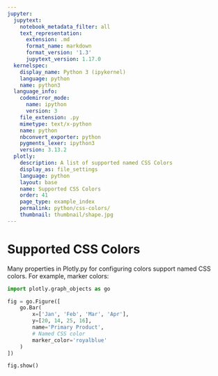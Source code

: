```yaml
---
jupyter:
  jupytext:
    notebook_metadata_filter: all
    text_representation:
      extension: .md
      format_name: markdown
      format_version: '1.3'
      jupytext_version: 1.17.0
  kernelspec:
    display_name: Python 3 (ipykernel)
    language: python
    name: python3
  language_info:
    codemirror_mode:
      name: ipython
      version: 3
    file_extension: .py
    mimetype: text/x-python
    name: python
    nbconvert_exporter: python
    pygments_lexer: ipython3
    version: 3.13.2
  plotly:
    description: A list of supported named CSS Colors
    display_as: file_settings
    language: python
    layout: base
    name: Supported CSS Colors
    order: 41
    page_type: example_index
    permalink: python/css-colors/
    thumbnail: thumbnail/shape.jpg
---
```


# Supported CSS Colors

Many properties in Plotly.py for configuring colors support named CSS colors. For example, marker colors:

```python
import plotly.graph_objects as go

fig = go.Figure([
    go.Bar(
        x=['Jan', 'Feb', 'Mar', 'Apr'],
        y=[20, 14, 25, 16],
        name='Primary Product',
        # Named CSS color
        marker_color='royalblue'
    )
])

fig.show()
```
<div>                        <script type="text/javascript">window.PlotlyConfig = {MathJaxConfig: 'local'};</script>
        <script charset="utf-8" src="https://cdn.plot.ly/plotly-3.1.0.min.js" integrity="sha256-Ei4740bWZhaUTQuD6q9yQlgVCMPBz6CZWhevDYPv93A=" crossorigin="anonymous"></script>                <div id="plotly-div-1" class="plotly-graph-div" style="height:100%; width:100%;"></div>            <script type="text/javascript">                window.PLOTLYENV=window.PLOTLYENV || {};                                if (document.getElementById("plotly-div-1")) {                    Plotly.newPlot(                        "plotly-div-1",                        [{"marker":{"color":"royalblue"},"name":"Primary Product","x":["Jan","Feb","Mar","Apr"],"y":[20,14,25,16],"type":"bar"}],                        {"template":{"data":{"histogram2dcontour":[{"type":"histogram2dcontour","colorbar":{"outlinewidth":0,"ticks":""},"colorscale":[[0.0,"#0d0887"],[0.1111111111111111,"#46039f"],[0.2222222222222222,"#7201a8"],[0.3333333333333333,"#9c179e"],[0.4444444444444444,"#bd3786"],[0.5555555555555556,"#d8576b"],[0.6666666666666666,"#ed7953"],[0.7777777777777778,"#fb9f3a"],[0.8888888888888888,"#fdca26"],[1.0,"#f0f921"]]}],"choropleth":[{"type":"choropleth","colorbar":{"outlinewidth":0,"ticks":""}}],"histogram2d":[{"type":"histogram2d","colorbar":{"outlinewidth":0,"ticks":""},"colorscale":[[0.0,"#0d0887"],[0.1111111111111111,"#46039f"],[0.2222222222222222,"#7201a8"],[0.3333333333333333,"#9c179e"],[0.4444444444444444,"#bd3786"],[0.5555555555555556,"#d8576b"],[0.6666666666666666,"#ed7953"],[0.7777777777777778,"#fb9f3a"],[0.8888888888888888,"#fdca26"],[1.0,"#f0f921"]]}],"heatmap":[{"type":"heatmap","colorbar":{"outlinewidth":0,"ticks":""},"colorscale":[[0.0,"#0d0887"],[0.1111111111111111,"#46039f"],[0.2222222222222222,"#7201a8"],[0.3333333333333333,"#9c179e"],[0.4444444444444444,"#bd3786"],[0.5555555555555556,"#d8576b"],[0.6666666666666666,"#ed7953"],[0.7777777777777778,"#fb9f3a"],[0.8888888888888888,"#fdca26"],[1.0,"#f0f921"]]}],"contourcarpet":[{"type":"contourcarpet","colorbar":{"outlinewidth":0,"ticks":""}}],"contour":[{"type":"contour","colorbar":{"outlinewidth":0,"ticks":""},"colorscale":[[0.0,"#0d0887"],[0.1111111111111111,"#46039f"],[0.2222222222222222,"#7201a8"],[0.3333333333333333,"#9c179e"],[0.4444444444444444,"#bd3786"],[0.5555555555555556,"#d8576b"],[0.6666666666666666,"#ed7953"],[0.7777777777777778,"#fb9f3a"],[0.8888888888888888,"#fdca26"],[1.0,"#f0f921"]]}],"surface":[{"type":"surface","colorbar":{"outlinewidth":0,"ticks":""},"colorscale":[[0.0,"#0d0887"],[0.1111111111111111,"#46039f"],[0.2222222222222222,"#7201a8"],[0.3333333333333333,"#9c179e"],[0.4444444444444444,"#bd3786"],[0.5555555555555556,"#d8576b"],[0.6666666666666666,"#ed7953"],[0.7777777777777778,"#fb9f3a"],[0.8888888888888888,"#fdca26"],[1.0,"#f0f921"]]}],"mesh3d":[{"type":"mesh3d","colorbar":{"outlinewidth":0,"ticks":""}}],"scatter":[{"fillpattern":{"fillmode":"overlay","size":10,"solidity":0.2},"type":"scatter"}],"parcoords":[{"type":"parcoords","line":{"colorbar":{"outlinewidth":0,"ticks":""}}}],"scatterpolargl":[{"type":"scatterpolargl","marker":{"colorbar":{"outlinewidth":0,"ticks":""}}}],"bar":[{"error_x":{"color":"#2a3f5f"},"error_y":{"color":"#2a3f5f"},"marker":{"line":{"color":"#E5ECF6","width":0.5},"pattern":{"fillmode":"overlay","size":10,"solidity":0.2}},"type":"bar"}],"scattergeo":[{"type":"scattergeo","marker":{"colorbar":{"outlinewidth":0,"ticks":""}}}],"scatterpolar":[{"type":"scatterpolar","marker":{"colorbar":{"outlinewidth":0,"ticks":""}}}],"histogram":[{"marker":{"pattern":{"fillmode":"overlay","size":10,"solidity":0.2}},"type":"histogram"}],"scattergl":[{"type":"scattergl","marker":{"colorbar":{"outlinewidth":0,"ticks":""}}}],"scatter3d":[{"type":"scatter3d","line":{"colorbar":{"outlinewidth":0,"ticks":""}},"marker":{"colorbar":{"outlinewidth":0,"ticks":""}}}],"scattermap":[{"type":"scattermap","marker":{"colorbar":{"outlinewidth":0,"ticks":""}}}],"scattermapbox":[{"type":"scattermapbox","marker":{"colorbar":{"outlinewidth":0,"ticks":""}}}],"scatterternary":[{"type":"scatterternary","marker":{"colorbar":{"outlinewidth":0,"ticks":""}}}],"scattercarpet":[{"type":"scattercarpet","marker":{"colorbar":{"outlinewidth":0,"ticks":""}}}],"carpet":[{"aaxis":{"endlinecolor":"#2a3f5f","gridcolor":"white","linecolor":"white","minorgridcolor":"white","startlinecolor":"#2a3f5f"},"baxis":{"endlinecolor":"#2a3f5f","gridcolor":"white","linecolor":"white","minorgridcolor":"white","startlinecolor":"#2a3f5f"},"type":"carpet"}],"table":[{"cells":{"fill":{"color":"#EBF0F8"},"line":{"color":"white"}},"header":{"fill":{"color":"#C8D4E3"},"line":{"color":"white"}},"type":"table"}],"barpolar":[{"marker":{"line":{"color":"#E5ECF6","width":0.5},"pattern":{"fillmode":"overlay","size":10,"solidity":0.2}},"type":"barpolar"}],"pie":[{"automargin":true,"type":"pie"}]},"layout":{"autotypenumbers":"strict","colorway":["#636efa","#EF553B","#00cc96","#ab63fa","#FFA15A","#19d3f3","#FF6692","#B6E880","#FF97FF","#FECB52"],"font":{"color":"#2a3f5f"},"hovermode":"closest","hoverlabel":{"align":"left"},"paper_bgcolor":"white","plot_bgcolor":"#E5ECF6","polar":{"bgcolor":"#E5ECF6","angularaxis":{"gridcolor":"white","linecolor":"white","ticks":""},"radialaxis":{"gridcolor":"white","linecolor":"white","ticks":""}},"ternary":{"bgcolor":"#E5ECF6","aaxis":{"gridcolor":"white","linecolor":"white","ticks":""},"baxis":{"gridcolor":"white","linecolor":"white","ticks":""},"caxis":{"gridcolor":"white","linecolor":"white","ticks":""}},"coloraxis":{"colorbar":{"outlinewidth":0,"ticks":""}},"colorscale":{"sequential":[[0.0,"#0d0887"],[0.1111111111111111,"#46039f"],[0.2222222222222222,"#7201a8"],[0.3333333333333333,"#9c179e"],[0.4444444444444444,"#bd3786"],[0.5555555555555556,"#d8576b"],[0.6666666666666666,"#ed7953"],[0.7777777777777778,"#fb9f3a"],[0.8888888888888888,"#fdca26"],[1.0,"#f0f921"]],"sequentialminus":[[0.0,"#0d0887"],[0.1111111111111111,"#46039f"],[0.2222222222222222,"#7201a8"],[0.3333333333333333,"#9c179e"],[0.4444444444444444,"#bd3786"],[0.5555555555555556,"#d8576b"],[0.6666666666666666,"#ed7953"],[0.7777777777777778,"#fb9f3a"],[0.8888888888888888,"#fdca26"],[1.0,"#f0f921"]],"diverging":[[0,"#8e0152"],[0.1,"#c51b7d"],[0.2,"#de77ae"],[0.3,"#f1b6da"],[0.4,"#fde0ef"],[0.5,"#f7f7f7"],[0.6,"#e6f5d0"],[0.7,"#b8e186"],[0.8,"#7fbc41"],[0.9,"#4d9221"],[1,"#276419"]]},"xaxis":{"gridcolor":"white","linecolor":"white","ticks":"","title":{"standoff":15},"zerolinecolor":"white","automargin":true,"zerolinewidth":2},"yaxis":{"gridcolor":"white","linecolor":"white","ticks":"","title":{"standoff":15},"zerolinecolor":"white","automargin":true,"zerolinewidth":2},"scene":{"xaxis":{"backgroundcolor":"#E5ECF6","gridcolor":"white","linecolor":"white","showbackground":true,"ticks":"","zerolinecolor":"white","gridwidth":2},"yaxis":{"backgroundcolor":"#E5ECF6","gridcolor":"white","linecolor":"white","showbackground":true,"ticks":"","zerolinecolor":"white","gridwidth":2},"zaxis":{"backgroundcolor":"#E5ECF6","gridcolor":"white","linecolor":"white","showbackground":true,"ticks":"","zerolinecolor":"white","gridwidth":2}},"shapedefaults":{"line":{"color":"#2a3f5f"}},"annotationdefaults":{"arrowcolor":"#2a3f5f","arrowhead":0,"arrowwidth":1},"geo":{"bgcolor":"white","landcolor":"#E5ECF6","subunitcolor":"white","showland":true,"showlakes":true,"lakecolor":"white"},"title":{"x":0.05},"mapbox":{"style":"light"}}}},                        {"responsive": true}                    )                };            </script>        </div>

These colors are supported in Plotly.py when a property accepts a [named CSS color](https://developer.mozilla.org/en-US/docs/Web/CSS/named-color).

<pre hide_code="true">
```python
import plotly.graph_objects as go
import pandas as pd

supported_colors = ["aliceblue", "antiquewhite", "aqua", "aquamarine", "azure",
            "beige", "bisque", "black", "blanchedalmond", "blue",
            "blueviolet", "brown", "burlywood", "cadetblue",
            "chartreuse", "chocolate", "coral", "cornflowerblue",
            "cornsilk", "crimson", "cyan", "darkblue", "darkcyan",
            "darkgoldenrod", "darkgray", "darkgrey", "darkgreen",
            "darkkhaki", "darkmagenta", "darkolivegreen", "darkorange",
            "darkorchid", "darkred", "darksalmon", "darkseagreen",
            "darkslateblue", "darkslategray", "darkslategrey",
            "darkturquoise", "darkviolet", "deeppink", "deepskyblue",
            "dimgray", "dimgrey", "dodgerblue", "firebrick",
            "floralwhite", "forestgreen", "fuchsia", "gainsboro",
            "ghostwhite", "gold", "goldenrod", "gray", "grey", "green",
            "greenyellow", "honeydew", "hotpink", "indianred", "indigo",
            "ivory", "khaki", "lavender", "lavenderblush", "lawngreen",
            "lemonchiffon", "lightblue", "lightcoral", "lightcyan",
            "lightgoldenrodyellow", "lightgray", "lightgrey",
            "lightgreen", "lightpink", "lightsalmon", "lightseagreen",
            "lightskyblue", "lightslategray", "lightslategrey",
            "lightsteelblue", "lightyellow", "lime", "limegreen",
            "linen", "magenta", "maroon", "mediumaquamarine",
            "mediumblue", "mediumorchid", "mediumpurple",
            "mediumseagreen", "mediumslateblue", "mediumspringgreen",
            "mediumturquoise", "mediumvioletred", "midnightblue",
            "mintcream", "mistyrose", "moccasin", "navajowhite", "navy",
            "oldlace", "olive", "olivedrab", "orange", "orangered",
            "orchid", "palegoldenrod", "palegreen", "paleturquoise",
            "palevioletred", "papayawhip", "peachpuff", "peru", "pink",
            "plum", "powderblue", "purple", "red", "rosybrown",
            "royalblue", "rebeccapurple", "saddlebrown", "salmon",
            "sandybrown", "seagreen", "seashell", "sienna", "silver",
            "skyblue", "slateblue", "slategray", "slategrey", "snow",
            "springgreen", "steelblue", "tan", "teal", "thistle", "tomato",
            "turquoise", "violet", "wheat", "white", "whitesmoke",
            "yellow", "yellowgreen"]

fig = go.Figure(layout=dict(title="Supported Named CSS Colors"))

for i, color in enumerate(supported_colors):
    row, col = i // 5, i % 5
    x0, y0 = col * 1.2, -row * 1.2

    fig.add_shape(
        type="rect",
        x0=x0, y0=y0,
        x1=x0+1, y1=y0+1,
        fillcolor=color,
        line=dict(color="black", width=0.2),
    )

    fig.add_annotation(
        x=x0+0.5, y=y0-0.1,
        text=color,
        showarrow=False,
        font=dict(size=10)
    )

fig.update_layout(
    height=((len(supported_colors) // 5) + (1 if len(supported_colors) % 5 else 0)) * 120,
    width=800,
    showlegend=False,
    plot_bgcolor='rgba(0,0,0,0)',
    margin=dict(l=50, r=50, t=50, b=50),
    xaxis=dict(
        showgrid=False,
        zeroline=False,
        showticklabels=False,
        range=[-0.5, 6]
    ),
    yaxis=dict(
        showgrid=False,
        zeroline=False,
        showticklabels=False,
        scaleanchor="x",
        scaleratio=1,
        range=[-((len(supported_colors) // 5) + 1) * 1.2, 1.5]
    )
)

fig.show()
```
</pre>
<div>                        <script type="text/javascript">window.PlotlyConfig = {MathJaxConfig: 'local'};</script>
        <script charset="utf-8" src="https://cdn.plot.ly/plotly-3.1.0.min.js" integrity="sha256-Ei4740bWZhaUTQuD6q9yQlgVCMPBz6CZWhevDYPv93A=" crossorigin="anonymous"></script>                <div id="plotly-div-2" class="plotly-graph-div" style="height:3600px; width:800px;"></div>            <script type="text/javascript">                window.PLOTLYENV=window.PLOTLYENV || {};                                if (document.getElementById("plotly-div-2")) {                    Plotly.newPlot(                        "plotly-div-2",                        [],                        {"title":{"text":"Supported Named CSS Colors"},"template":{"data":{"histogram2dcontour":[{"type":"histogram2dcontour","colorbar":{"outlinewidth":0,"ticks":""},"colorscale":[[0.0,"#0d0887"],[0.1111111111111111,"#46039f"],[0.2222222222222222,"#7201a8"],[0.3333333333333333,"#9c179e"],[0.4444444444444444,"#bd3786"],[0.5555555555555556,"#d8576b"],[0.6666666666666666,"#ed7953"],[0.7777777777777778,"#fb9f3a"],[0.8888888888888888,"#fdca26"],[1.0,"#f0f921"]]}],"choropleth":[{"type":"choropleth","colorbar":{"outlinewidth":0,"ticks":""}}],"histogram2d":[{"type":"histogram2d","colorbar":{"outlinewidth":0,"ticks":""},"colorscale":[[0.0,"#0d0887"],[0.1111111111111111,"#46039f"],[0.2222222222222222,"#7201a8"],[0.3333333333333333,"#9c179e"],[0.4444444444444444,"#bd3786"],[0.5555555555555556,"#d8576b"],[0.6666666666666666,"#ed7953"],[0.7777777777777778,"#fb9f3a"],[0.8888888888888888,"#fdca26"],[1.0,"#f0f921"]]}],"heatmap":[{"type":"heatmap","colorbar":{"outlinewidth":0,"ticks":""},"colorscale":[[0.0,"#0d0887"],[0.1111111111111111,"#46039f"],[0.2222222222222222,"#7201a8"],[0.3333333333333333,"#9c179e"],[0.4444444444444444,"#bd3786"],[0.5555555555555556,"#d8576b"],[0.6666666666666666,"#ed7953"],[0.7777777777777778,"#fb9f3a"],[0.8888888888888888,"#fdca26"],[1.0,"#f0f921"]]}],"contourcarpet":[{"type":"contourcarpet","colorbar":{"outlinewidth":0,"ticks":""}}],"contour":[{"type":"contour","colorbar":{"outlinewidth":0,"ticks":""},"colorscale":[[0.0,"#0d0887"],[0.1111111111111111,"#46039f"],[0.2222222222222222,"#7201a8"],[0.3333333333333333,"#9c179e"],[0.4444444444444444,"#bd3786"],[0.5555555555555556,"#d8576b"],[0.6666666666666666,"#ed7953"],[0.7777777777777778,"#fb9f3a"],[0.8888888888888888,"#fdca26"],[1.0,"#f0f921"]]}],"surface":[{"type":"surface","colorbar":{"outlinewidth":0,"ticks":""},"colorscale":[[0.0,"#0d0887"],[0.1111111111111111,"#46039f"],[0.2222222222222222,"#7201a8"],[0.3333333333333333,"#9c179e"],[0.4444444444444444,"#bd3786"],[0.5555555555555556,"#d8576b"],[0.6666666666666666,"#ed7953"],[0.7777777777777778,"#fb9f3a"],[0.8888888888888888,"#fdca26"],[1.0,"#f0f921"]]}],"mesh3d":[{"type":"mesh3d","colorbar":{"outlinewidth":0,"ticks":""}}],"scatter":[{"fillpattern":{"fillmode":"overlay","size":10,"solidity":0.2},"type":"scatter"}],"parcoords":[{"type":"parcoords","line":{"colorbar":{"outlinewidth":0,"ticks":""}}}],"scatterpolargl":[{"type":"scatterpolargl","marker":{"colorbar":{"outlinewidth":0,"ticks":""}}}],"bar":[{"error_x":{"color":"#2a3f5f"},"error_y":{"color":"#2a3f5f"},"marker":{"line":{"color":"#E5ECF6","width":0.5},"pattern":{"fillmode":"overlay","size":10,"solidity":0.2}},"type":"bar"}],"scattergeo":[{"type":"scattergeo","marker":{"colorbar":{"outlinewidth":0,"ticks":""}}}],"scatterpolar":[{"type":"scatterpolar","marker":{"colorbar":{"outlinewidth":0,"ticks":""}}}],"histogram":[{"marker":{"pattern":{"fillmode":"overlay","size":10,"solidity":0.2}},"type":"histogram"}],"scattergl":[{"type":"scattergl","marker":{"colorbar":{"outlinewidth":0,"ticks":""}}}],"scatter3d":[{"type":"scatter3d","line":{"colorbar":{"outlinewidth":0,"ticks":""}},"marker":{"colorbar":{"outlinewidth":0,"ticks":""}}}],"scattermap":[{"type":"scattermap","marker":{"colorbar":{"outlinewidth":0,"ticks":""}}}],"scattermapbox":[{"type":"scattermapbox","marker":{"colorbar":{"outlinewidth":0,"ticks":""}}}],"scatterternary":[{"type":"scatterternary","marker":{"colorbar":{"outlinewidth":0,"ticks":""}}}],"scattercarpet":[{"type":"scattercarpet","marker":{"colorbar":{"outlinewidth":0,"ticks":""}}}],"carpet":[{"aaxis":{"endlinecolor":"#2a3f5f","gridcolor":"white","linecolor":"white","minorgridcolor":"white","startlinecolor":"#2a3f5f"},"baxis":{"endlinecolor":"#2a3f5f","gridcolor":"white","linecolor":"white","minorgridcolor":"white","startlinecolor":"#2a3f5f"},"type":"carpet"}],"table":[{"cells":{"fill":{"color":"#EBF0F8"},"line":{"color":"white"}},"header":{"fill":{"color":"#C8D4E3"},"line":{"color":"white"}},"type":"table"}],"barpolar":[{"marker":{"line":{"color":"#E5ECF6","width":0.5},"pattern":{"fillmode":"overlay","size":10,"solidity":0.2}},"type":"barpolar"}],"pie":[{"automargin":true,"type":"pie"}]},"layout":{"autotypenumbers":"strict","colorway":["#636efa","#EF553B","#00cc96","#ab63fa","#FFA15A","#19d3f3","#FF6692","#B6E880","#FF97FF","#FECB52"],"font":{"color":"#2a3f5f"},"hovermode":"closest","hoverlabel":{"align":"left"},"paper_bgcolor":"white","plot_bgcolor":"#E5ECF6","polar":{"bgcolor":"#E5ECF6","angularaxis":{"gridcolor":"white","linecolor":"white","ticks":""},"radialaxis":{"gridcolor":"white","linecolor":"white","ticks":""}},"ternary":{"bgcolor":"#E5ECF6","aaxis":{"gridcolor":"white","linecolor":"white","ticks":""},"baxis":{"gridcolor":"white","linecolor":"white","ticks":""},"caxis":{"gridcolor":"white","linecolor":"white","ticks":""}},"coloraxis":{"colorbar":{"outlinewidth":0,"ticks":""}},"colorscale":{"sequential":[[0.0,"#0d0887"],[0.1111111111111111,"#46039f"],[0.2222222222222222,"#7201a8"],[0.3333333333333333,"#9c179e"],[0.4444444444444444,"#bd3786"],[0.5555555555555556,"#d8576b"],[0.6666666666666666,"#ed7953"],[0.7777777777777778,"#fb9f3a"],[0.8888888888888888,"#fdca26"],[1.0,"#f0f921"]],"sequentialminus":[[0.0,"#0d0887"],[0.1111111111111111,"#46039f"],[0.2222222222222222,"#7201a8"],[0.3333333333333333,"#9c179e"],[0.4444444444444444,"#bd3786"],[0.5555555555555556,"#d8576b"],[0.6666666666666666,"#ed7953"],[0.7777777777777778,"#fb9f3a"],[0.8888888888888888,"#fdca26"],[1.0,"#f0f921"]],"diverging":[[0,"#8e0152"],[0.1,"#c51b7d"],[0.2,"#de77ae"],[0.3,"#f1b6da"],[0.4,"#fde0ef"],[0.5,"#f7f7f7"],[0.6,"#e6f5d0"],[0.7,"#b8e186"],[0.8,"#7fbc41"],[0.9,"#4d9221"],[1,"#276419"]]},"xaxis":{"gridcolor":"white","linecolor":"white","ticks":"","title":{"standoff":15},"zerolinecolor":"white","automargin":true,"zerolinewidth":2},"yaxis":{"gridcolor":"white","linecolor":"white","ticks":"","title":{"standoff":15},"zerolinecolor":"white","automargin":true,"zerolinewidth":2},"scene":{"xaxis":{"backgroundcolor":"#E5ECF6","gridcolor":"white","linecolor":"white","showbackground":true,"ticks":"","zerolinecolor":"white","gridwidth":2},"yaxis":{"backgroundcolor":"#E5ECF6","gridcolor":"white","linecolor":"white","showbackground":true,"ticks":"","zerolinecolor":"white","gridwidth":2},"zaxis":{"backgroundcolor":"#E5ECF6","gridcolor":"white","linecolor":"white","showbackground":true,"ticks":"","zerolinecolor":"white","gridwidth":2}},"shapedefaults":{"line":{"color":"#2a3f5f"}},"annotationdefaults":{"arrowcolor":"#2a3f5f","arrowhead":0,"arrowwidth":1},"geo":{"bgcolor":"white","landcolor":"#E5ECF6","subunitcolor":"white","showland":true,"showlakes":true,"lakecolor":"white"},"title":{"x":0.05},"mapbox":{"style":"light"}}},"shapes":[{"fillcolor":"aliceblue","line":{"color":"black","width":0.2},"type":"rect","x0":0.0,"x1":1.0,"y0":0.0,"y1":1.0},{"fillcolor":"antiquewhite","line":{"color":"black","width":0.2},"type":"rect","x0":1.2,"x1":2.2,"y0":0.0,"y1":1.0},{"fillcolor":"aqua","line":{"color":"black","width":0.2},"type":"rect","x0":2.4,"x1":3.4,"y0":0.0,"y1":1.0},{"fillcolor":"aquamarine","line":{"color":"black","width":0.2},"type":"rect","x0":3.5999999999999996,"x1":4.6,"y0":0.0,"y1":1.0},{"fillcolor":"azure","line":{"color":"black","width":0.2},"type":"rect","x0":4.8,"x1":5.8,"y0":0.0,"y1":1.0},{"fillcolor":"beige","line":{"color":"black","width":0.2},"type":"rect","x0":0.0,"x1":1.0,"y0":-1.2,"y1":-0.19999999999999996},{"fillcolor":"bisque","line":{"color":"black","width":0.2},"type":"rect","x0":1.2,"x1":2.2,"y0":-1.2,"y1":-0.19999999999999996},{"fillcolor":"black","line":{"color":"black","width":0.2},"type":"rect","x0":2.4,"x1":3.4,"y0":-1.2,"y1":-0.19999999999999996},{"fillcolor":"blanchedalmond","line":{"color":"black","width":0.2},"type":"rect","x0":3.5999999999999996,"x1":4.6,"y0":-1.2,"y1":-0.19999999999999996},{"fillcolor":"blue","line":{"color":"black","width":0.2},"type":"rect","x0":4.8,"x1":5.8,"y0":-1.2,"y1":-0.19999999999999996},{"fillcolor":"blueviolet","line":{"color":"black","width":0.2},"type":"rect","x0":0.0,"x1":1.0,"y0":-2.4,"y1":-1.4},{"fillcolor":"brown","line":{"color":"black","width":0.2},"type":"rect","x0":1.2,"x1":2.2,"y0":-2.4,"y1":-1.4},{"fillcolor":"burlywood","line":{"color":"black","width":0.2},"type":"rect","x0":2.4,"x1":3.4,"y0":-2.4,"y1":-1.4},{"fillcolor":"cadetblue","line":{"color":"black","width":0.2},"type":"rect","x0":3.5999999999999996,"x1":4.6,"y0":-2.4,"y1":-1.4},{"fillcolor":"chartreuse","line":{"color":"black","width":0.2},"type":"rect","x0":4.8,"x1":5.8,"y0":-2.4,"y1":-1.4},{"fillcolor":"chocolate","line":{"color":"black","width":0.2},"type":"rect","x0":0.0,"x1":1.0,"y0":-3.5999999999999996,"y1":-2.5999999999999996},{"fillcolor":"coral","line":{"color":"black","width":0.2},"type":"rect","x0":1.2,"x1":2.2,"y0":-3.5999999999999996,"y1":-2.5999999999999996},{"fillcolor":"cornflowerblue","line":{"color":"black","width":0.2},"type":"rect","x0":2.4,"x1":3.4,"y0":-3.5999999999999996,"y1":-2.5999999999999996},{"fillcolor":"cornsilk","line":{"color":"black","width":0.2},"type":"rect","x0":3.5999999999999996,"x1":4.6,"y0":-3.5999999999999996,"y1":-2.5999999999999996},{"fillcolor":"crimson","line":{"color":"black","width":0.2},"type":"rect","x0":4.8,"x1":5.8,"y0":-3.5999999999999996,"y1":-2.5999999999999996},{"fillcolor":"cyan","line":{"color":"black","width":0.2},"type":"rect","x0":0.0,"x1":1.0,"y0":-4.8,"y1":-3.8},{"fillcolor":"darkblue","line":{"color":"black","width":0.2},"type":"rect","x0":1.2,"x1":2.2,"y0":-4.8,"y1":-3.8},{"fillcolor":"darkcyan","line":{"color":"black","width":0.2},"type":"rect","x0":2.4,"x1":3.4,"y0":-4.8,"y1":-3.8},{"fillcolor":"darkgoldenrod","line":{"color":"black","width":0.2},"type":"rect","x0":3.5999999999999996,"x1":4.6,"y0":-4.8,"y1":-3.8},{"fillcolor":"darkgray","line":{"color":"black","width":0.2},"type":"rect","x0":4.8,"x1":5.8,"y0":-4.8,"y1":-3.8},{"fillcolor":"darkgrey","line":{"color":"black","width":0.2},"type":"rect","x0":0.0,"x1":1.0,"y0":-6.0,"y1":-5.0},{"fillcolor":"darkgreen","line":{"color":"black","width":0.2},"type":"rect","x0":1.2,"x1":2.2,"y0":-6.0,"y1":-5.0},{"fillcolor":"darkkhaki","line":{"color":"black","width":0.2},"type":"rect","x0":2.4,"x1":3.4,"y0":-6.0,"y1":-5.0},{"fillcolor":"darkmagenta","line":{"color":"black","width":0.2},"type":"rect","x0":3.5999999999999996,"x1":4.6,"y0":-6.0,"y1":-5.0},{"fillcolor":"darkolivegreen","line":{"color":"black","width":0.2},"type":"rect","x0":4.8,"x1":5.8,"y0":-6.0,"y1":-5.0},{"fillcolor":"darkorange","line":{"color":"black","width":0.2},"type":"rect","x0":0.0,"x1":1.0,"y0":-7.199999999999999,"y1":-6.199999999999999},{"fillcolor":"darkorchid","line":{"color":"black","width":0.2},"type":"rect","x0":1.2,"x1":2.2,"y0":-7.199999999999999,"y1":-6.199999999999999},{"fillcolor":"darkred","line":{"color":"black","width":0.2},"type":"rect","x0":2.4,"x1":3.4,"y0":-7.199999999999999,"y1":-6.199999999999999},{"fillcolor":"darksalmon","line":{"color":"black","width":0.2},"type":"rect","x0":3.5999999999999996,"x1":4.6,"y0":-7.199999999999999,"y1":-6.199999999999999},{"fillcolor":"darkseagreen","line":{"color":"black","width":0.2},"type":"rect","x0":4.8,"x1":5.8,"y0":-7.199999999999999,"y1":-6.199999999999999},{"fillcolor":"darkslateblue","line":{"color":"black","width":0.2},"type":"rect","x0":0.0,"x1":1.0,"y0":-8.4,"y1":-7.4},{"fillcolor":"darkslategray","line":{"color":"black","width":0.2},"type":"rect","x0":1.2,"x1":2.2,"y0":-8.4,"y1":-7.4},{"fillcolor":"darkslategrey","line":{"color":"black","width":0.2},"type":"rect","x0":2.4,"x1":3.4,"y0":-8.4,"y1":-7.4},{"fillcolor":"darkturquoise","line":{"color":"black","width":0.2},"type":"rect","x0":3.5999999999999996,"x1":4.6,"y0":-8.4,"y1":-7.4},{"fillcolor":"darkviolet","line":{"color":"black","width":0.2},"type":"rect","x0":4.8,"x1":5.8,"y0":-8.4,"y1":-7.4},{"fillcolor":"deeppink","line":{"color":"black","width":0.2},"type":"rect","x0":0.0,"x1":1.0,"y0":-9.6,"y1":-8.6},{"fillcolor":"deepskyblue","line":{"color":"black","width":0.2},"type":"rect","x0":1.2,"x1":2.2,"y0":-9.6,"y1":-8.6},{"fillcolor":"dimgray","line":{"color":"black","width":0.2},"type":"rect","x0":2.4,"x1":3.4,"y0":-9.6,"y1":-8.6},{"fillcolor":"dimgrey","line":{"color":"black","width":0.2},"type":"rect","x0":3.5999999999999996,"x1":4.6,"y0":-9.6,"y1":-8.6},{"fillcolor":"dodgerblue","line":{"color":"black","width":0.2},"type":"rect","x0":4.8,"x1":5.8,"y0":-9.6,"y1":-8.6},{"fillcolor":"firebrick","line":{"color":"black","width":0.2},"type":"rect","x0":0.0,"x1":1.0,"y0":-10.799999999999999,"y1":-9.799999999999999},{"fillcolor":"floralwhite","line":{"color":"black","width":0.2},"type":"rect","x0":1.2,"x1":2.2,"y0":-10.799999999999999,"y1":-9.799999999999999},{"fillcolor":"forestgreen","line":{"color":"black","width":0.2},"type":"rect","x0":2.4,"x1":3.4,"y0":-10.799999999999999,"y1":-9.799999999999999},{"fillcolor":"fuchsia","line":{"color":"black","width":0.2},"type":"rect","x0":3.5999999999999996,"x1":4.6,"y0":-10.799999999999999,"y1":-9.799999999999999},{"fillcolor":"gainsboro","line":{"color":"black","width":0.2},"type":"rect","x0":4.8,"x1":5.8,"y0":-10.799999999999999,"y1":-9.799999999999999},{"fillcolor":"ghostwhite","line":{"color":"black","width":0.2},"type":"rect","x0":0.0,"x1":1.0,"y0":-12.0,"y1":-11.0},{"fillcolor":"gold","line":{"color":"black","width":0.2},"type":"rect","x0":1.2,"x1":2.2,"y0":-12.0,"y1":-11.0},{"fillcolor":"goldenrod","line":{"color":"black","width":0.2},"type":"rect","x0":2.4,"x1":3.4,"y0":-12.0,"y1":-11.0},{"fillcolor":"gray","line":{"color":"black","width":0.2},"type":"rect","x0":3.5999999999999996,"x1":4.6,"y0":-12.0,"y1":-11.0},{"fillcolor":"grey","line":{"color":"black","width":0.2},"type":"rect","x0":4.8,"x1":5.8,"y0":-12.0,"y1":-11.0},{"fillcolor":"green","line":{"color":"black","width":0.2},"type":"rect","x0":0.0,"x1":1.0,"y0":-13.2,"y1":-12.2},{"fillcolor":"greenyellow","line":{"color":"black","width":0.2},"type":"rect","x0":1.2,"x1":2.2,"y0":-13.2,"y1":-12.2},{"fillcolor":"honeydew","line":{"color":"black","width":0.2},"type":"rect","x0":2.4,"x1":3.4,"y0":-13.2,"y1":-12.2},{"fillcolor":"hotpink","line":{"color":"black","width":0.2},"type":"rect","x0":3.5999999999999996,"x1":4.6,"y0":-13.2,"y1":-12.2},{"fillcolor":"indianred","line":{"color":"black","width":0.2},"type":"rect","x0":4.8,"x1":5.8,"y0":-13.2,"y1":-12.2},{"fillcolor":"indigo","line":{"color":"black","width":0.2},"type":"rect","x0":0.0,"x1":1.0,"y0":-14.399999999999999,"y1":-13.399999999999999},{"fillcolor":"ivory","line":{"color":"black","width":0.2},"type":"rect","x0":1.2,"x1":2.2,"y0":-14.399999999999999,"y1":-13.399999999999999},{"fillcolor":"khaki","line":{"color":"black","width":0.2},"type":"rect","x0":2.4,"x1":3.4,"y0":-14.399999999999999,"y1":-13.399999999999999},{"fillcolor":"lavender","line":{"color":"black","width":0.2},"type":"rect","x0":3.5999999999999996,"x1":4.6,"y0":-14.399999999999999,"y1":-13.399999999999999},{"fillcolor":"lavenderblush","line":{"color":"black","width":0.2},"type":"rect","x0":4.8,"x1":5.8,"y0":-14.399999999999999,"y1":-13.399999999999999},{"fillcolor":"lawngreen","line":{"color":"black","width":0.2},"type":"rect","x0":0.0,"x1":1.0,"y0":-15.6,"y1":-14.6},{"fillcolor":"lemonchiffon","line":{"color":"black","width":0.2},"type":"rect","x0":1.2,"x1":2.2,"y0":-15.6,"y1":-14.6},{"fillcolor":"lightblue","line":{"color":"black","width":0.2},"type":"rect","x0":2.4,"x1":3.4,"y0":-15.6,"y1":-14.6},{"fillcolor":"lightcoral","line":{"color":"black","width":0.2},"type":"rect","x0":3.5999999999999996,"x1":4.6,"y0":-15.6,"y1":-14.6},{"fillcolor":"lightcyan","line":{"color":"black","width":0.2},"type":"rect","x0":4.8,"x1":5.8,"y0":-15.6,"y1":-14.6},{"fillcolor":"lightgoldenrodyellow","line":{"color":"black","width":0.2},"type":"rect","x0":0.0,"x1":1.0,"y0":-16.8,"y1":-15.8},{"fillcolor":"lightgray","line":{"color":"black","width":0.2},"type":"rect","x0":1.2,"x1":2.2,"y0":-16.8,"y1":-15.8},{"fillcolor":"lightgrey","line":{"color":"black","width":0.2},"type":"rect","x0":2.4,"x1":3.4,"y0":-16.8,"y1":-15.8},{"fillcolor":"lightgreen","line":{"color":"black","width":0.2},"type":"rect","x0":3.5999999999999996,"x1":4.6,"y0":-16.8,"y1":-15.8},{"fillcolor":"lightpink","line":{"color":"black","width":0.2},"type":"rect","x0":4.8,"x1":5.8,"y0":-16.8,"y1":-15.8},{"fillcolor":"lightsalmon","line":{"color":"black","width":0.2},"type":"rect","x0":0.0,"x1":1.0,"y0":-18.0,"y1":-17.0},{"fillcolor":"lightseagreen","line":{"color":"black","width":0.2},"type":"rect","x0":1.2,"x1":2.2,"y0":-18.0,"y1":-17.0},{"fillcolor":"lightskyblue","line":{"color":"black","width":0.2},"type":"rect","x0":2.4,"x1":3.4,"y0":-18.0,"y1":-17.0},{"fillcolor":"lightslategray","line":{"color":"black","width":0.2},"type":"rect","x0":3.5999999999999996,"x1":4.6,"y0":-18.0,"y1":-17.0},{"fillcolor":"lightslategrey","line":{"color":"black","width":0.2},"type":"rect","x0":4.8,"x1":5.8,"y0":-18.0,"y1":-17.0},{"fillcolor":"lightsteelblue","line":{"color":"black","width":0.2},"type":"rect","x0":0.0,"x1":1.0,"y0":-19.2,"y1":-18.2},{"fillcolor":"lightyellow","line":{"color":"black","width":0.2},"type":"rect","x0":1.2,"x1":2.2,"y0":-19.2,"y1":-18.2},{"fillcolor":"lime","line":{"color":"black","width":0.2},"type":"rect","x0":2.4,"x1":3.4,"y0":-19.2,"y1":-18.2},{"fillcolor":"limegreen","line":{"color":"black","width":0.2},"type":"rect","x0":3.5999999999999996,"x1":4.6,"y0":-19.2,"y1":-18.2},{"fillcolor":"linen","line":{"color":"black","width":0.2},"type":"rect","x0":4.8,"x1":5.8,"y0":-19.2,"y1":-18.2},{"fillcolor":"magenta","line":{"color":"black","width":0.2},"type":"rect","x0":0.0,"x1":1.0,"y0":-20.4,"y1":-19.4},{"fillcolor":"maroon","line":{"color":"black","width":0.2},"type":"rect","x0":1.2,"x1":2.2,"y0":-20.4,"y1":-19.4},{"fillcolor":"mediumaquamarine","line":{"color":"black","width":0.2},"type":"rect","x0":2.4,"x1":3.4,"y0":-20.4,"y1":-19.4},{"fillcolor":"mediumblue","line":{"color":"black","width":0.2},"type":"rect","x0":3.5999999999999996,"x1":4.6,"y0":-20.4,"y1":-19.4},{"fillcolor":"mediumorchid","line":{"color":"black","width":0.2},"type":"rect","x0":4.8,"x1":5.8,"y0":-20.4,"y1":-19.4},{"fillcolor":"mediumpurple","line":{"color":"black","width":0.2},"type":"rect","x0":0.0,"x1":1.0,"y0":-21.599999999999998,"y1":-20.599999999999998},{"fillcolor":"mediumseagreen","line":{"color":"black","width":0.2},"type":"rect","x0":1.2,"x1":2.2,"y0":-21.599999999999998,"y1":-20.599999999999998},{"fillcolor":"mediumslateblue","line":{"color":"black","width":0.2},"type":"rect","x0":2.4,"x1":3.4,"y0":-21.599999999999998,"y1":-20.599999999999998},{"fillcolor":"mediumspringgreen","line":{"color":"black","width":0.2},"type":"rect","x0":3.5999999999999996,"x1":4.6,"y0":-21.599999999999998,"y1":-20.599999999999998},{"fillcolor":"mediumturquoise","line":{"color":"black","width":0.2},"type":"rect","x0":4.8,"x1":5.8,"y0":-21.599999999999998,"y1":-20.599999999999998},{"fillcolor":"mediumvioletred","line":{"color":"black","width":0.2},"type":"rect","x0":0.0,"x1":1.0,"y0":-22.8,"y1":-21.8},{"fillcolor":"midnightblue","line":{"color":"black","width":0.2},"type":"rect","x0":1.2,"x1":2.2,"y0":-22.8,"y1":-21.8},{"fillcolor":"mintcream","line":{"color":"black","width":0.2},"type":"rect","x0":2.4,"x1":3.4,"y0":-22.8,"y1":-21.8},{"fillcolor":"mistyrose","line":{"color":"black","width":0.2},"type":"rect","x0":3.5999999999999996,"x1":4.6,"y0":-22.8,"y1":-21.8},{"fillcolor":"moccasin","line":{"color":"black","width":0.2},"type":"rect","x0":4.8,"x1":5.8,"y0":-22.8,"y1":-21.8},{"fillcolor":"navajowhite","line":{"color":"black","width":0.2},"type":"rect","x0":0.0,"x1":1.0,"y0":-24.0,"y1":-23.0},{"fillcolor":"navy","line":{"color":"black","width":0.2},"type":"rect","x0":1.2,"x1":2.2,"y0":-24.0,"y1":-23.0},{"fillcolor":"oldlace","line":{"color":"black","width":0.2},"type":"rect","x0":2.4,"x1":3.4,"y0":-24.0,"y1":-23.0},{"fillcolor":"olive","line":{"color":"black","width":0.2},"type":"rect","x0":3.5999999999999996,"x1":4.6,"y0":-24.0,"y1":-23.0},{"fillcolor":"olivedrab","line":{"color":"black","width":0.2},"type":"rect","x0":4.8,"x1":5.8,"y0":-24.0,"y1":-23.0},{"fillcolor":"orange","line":{"color":"black","width":0.2},"type":"rect","x0":0.0,"x1":1.0,"y0":-25.2,"y1":-24.2},{"fillcolor":"orangered","line":{"color":"black","width":0.2},"type":"rect","x0":1.2,"x1":2.2,"y0":-25.2,"y1":-24.2},{"fillcolor":"orchid","line":{"color":"black","width":0.2},"type":"rect","x0":2.4,"x1":3.4,"y0":-25.2,"y1":-24.2},{"fillcolor":"palegoldenrod","line":{"color":"black","width":0.2},"type":"rect","x0":3.5999999999999996,"x1":4.6,"y0":-25.2,"y1":-24.2},{"fillcolor":"palegreen","line":{"color":"black","width":0.2},"type":"rect","x0":4.8,"x1":5.8,"y0":-25.2,"y1":-24.2},{"fillcolor":"paleturquoise","line":{"color":"black","width":0.2},"type":"rect","x0":0.0,"x1":1.0,"y0":-26.4,"y1":-25.4},{"fillcolor":"palevioletred","line":{"color":"black","width":0.2},"type":"rect","x0":1.2,"x1":2.2,"y0":-26.4,"y1":-25.4},{"fillcolor":"papayawhip","line":{"color":"black","width":0.2},"type":"rect","x0":2.4,"x1":3.4,"y0":-26.4,"y1":-25.4},{"fillcolor":"peachpuff","line":{"color":"black","width":0.2},"type":"rect","x0":3.5999999999999996,"x1":4.6,"y0":-26.4,"y1":-25.4},{"fillcolor":"peru","line":{"color":"black","width":0.2},"type":"rect","x0":4.8,"x1":5.8,"y0":-26.4,"y1":-25.4},{"fillcolor":"pink","line":{"color":"black","width":0.2},"type":"rect","x0":0.0,"x1":1.0,"y0":-27.599999999999998,"y1":-26.599999999999998},{"fillcolor":"plum","line":{"color":"black","width":0.2},"type":"rect","x0":1.2,"x1":2.2,"y0":-27.599999999999998,"y1":-26.599999999999998},{"fillcolor":"powderblue","line":{"color":"black","width":0.2},"type":"rect","x0":2.4,"x1":3.4,"y0":-27.599999999999998,"y1":-26.599999999999998},{"fillcolor":"purple","line":{"color":"black","width":0.2},"type":"rect","x0":3.5999999999999996,"x1":4.6,"y0":-27.599999999999998,"y1":-26.599999999999998},{"fillcolor":"red","line":{"color":"black","width":0.2},"type":"rect","x0":4.8,"x1":5.8,"y0":-27.599999999999998,"y1":-26.599999999999998},{"fillcolor":"rosybrown","line":{"color":"black","width":0.2},"type":"rect","x0":0.0,"x1":1.0,"y0":-28.799999999999997,"y1":-27.799999999999997},{"fillcolor":"royalblue","line":{"color":"black","width":0.2},"type":"rect","x0":1.2,"x1":2.2,"y0":-28.799999999999997,"y1":-27.799999999999997},{"fillcolor":"rebeccapurple","line":{"color":"black","width":0.2},"type":"rect","x0":2.4,"x1":3.4,"y0":-28.799999999999997,"y1":-27.799999999999997},{"fillcolor":"saddlebrown","line":{"color":"black","width":0.2},"type":"rect","x0":3.5999999999999996,"x1":4.6,"y0":-28.799999999999997,"y1":-27.799999999999997},{"fillcolor":"salmon","line":{"color":"black","width":0.2},"type":"rect","x0":4.8,"x1":5.8,"y0":-28.799999999999997,"y1":-27.799999999999997},{"fillcolor":"sandybrown","line":{"color":"black","width":0.2},"type":"rect","x0":0.0,"x1":1.0,"y0":-30.0,"y1":-29.0},{"fillcolor":"seagreen","line":{"color":"black","width":0.2},"type":"rect","x0":1.2,"x1":2.2,"y0":-30.0,"y1":-29.0},{"fillcolor":"seashell","line":{"color":"black","width":0.2},"type":"rect","x0":2.4,"x1":3.4,"y0":-30.0,"y1":-29.0},{"fillcolor":"sienna","line":{"color":"black","width":0.2},"type":"rect","x0":3.5999999999999996,"x1":4.6,"y0":-30.0,"y1":-29.0},{"fillcolor":"silver","line":{"color":"black","width":0.2},"type":"rect","x0":4.8,"x1":5.8,"y0":-30.0,"y1":-29.0},{"fillcolor":"skyblue","line":{"color":"black","width":0.2},"type":"rect","x0":0.0,"x1":1.0,"y0":-31.2,"y1":-30.2},{"fillcolor":"slateblue","line":{"color":"black","width":0.2},"type":"rect","x0":1.2,"x1":2.2,"y0":-31.2,"y1":-30.2},{"fillcolor":"slategray","line":{"color":"black","width":0.2},"type":"rect","x0":2.4,"x1":3.4,"y0":-31.2,"y1":-30.2},{"fillcolor":"slategrey","line":{"color":"black","width":0.2},"type":"rect","x0":3.5999999999999996,"x1":4.6,"y0":-31.2,"y1":-30.2},{"fillcolor":"snow","line":{"color":"black","width":0.2},"type":"rect","x0":4.8,"x1":5.8,"y0":-31.2,"y1":-30.2},{"fillcolor":"springgreen","line":{"color":"black","width":0.2},"type":"rect","x0":0.0,"x1":1.0,"y0":-32.4,"y1":-31.4},{"fillcolor":"steelblue","line":{"color":"black","width":0.2},"type":"rect","x0":1.2,"x1":2.2,"y0":-32.4,"y1":-31.4},{"fillcolor":"tan","line":{"color":"black","width":0.2},"type":"rect","x0":2.4,"x1":3.4,"y0":-32.4,"y1":-31.4},{"fillcolor":"teal","line":{"color":"black","width":0.2},"type":"rect","x0":3.5999999999999996,"x1":4.6,"y0":-32.4,"y1":-31.4},{"fillcolor":"thistle","line":{"color":"black","width":0.2},"type":"rect","x0":4.8,"x1":5.8,"y0":-32.4,"y1":-31.4},{"fillcolor":"tomato","line":{"color":"black","width":0.2},"type":"rect","x0":0.0,"x1":1.0,"y0":-33.6,"y1":-32.6},{"fillcolor":"turquoise","line":{"color":"black","width":0.2},"type":"rect","x0":1.2,"x1":2.2,"y0":-33.6,"y1":-32.6},{"fillcolor":"violet","line":{"color":"black","width":0.2},"type":"rect","x0":2.4,"x1":3.4,"y0":-33.6,"y1":-32.6},{"fillcolor":"wheat","line":{"color":"black","width":0.2},"type":"rect","x0":3.5999999999999996,"x1":4.6,"y0":-33.6,"y1":-32.6},{"fillcolor":"white","line":{"color":"black","width":0.2},"type":"rect","x0":4.8,"x1":5.8,"y0":-33.6,"y1":-32.6},{"fillcolor":"whitesmoke","line":{"color":"black","width":0.2},"type":"rect","x0":0.0,"x1":1.0,"y0":-34.8,"y1":-33.8},{"fillcolor":"yellow","line":{"color":"black","width":0.2},"type":"rect","x0":1.2,"x1":2.2,"y0":-34.8,"y1":-33.8},{"fillcolor":"yellowgreen","line":{"color":"black","width":0.2},"type":"rect","x0":2.4,"x1":3.4,"y0":-34.8,"y1":-33.8}],"annotations":[{"font":{"size":10},"showarrow":false,"text":"aliceblue","x":0.5,"y":-0.1},{"font":{"size":10},"showarrow":false,"text":"antiquewhite","x":1.7,"y":-0.1},{"font":{"size":10},"showarrow":false,"text":"aqua","x":2.9,"y":-0.1},{"font":{"size":10},"showarrow":false,"text":"aquamarine","x":4.1,"y":-0.1},{"font":{"size":10},"showarrow":false,"text":"azure","x":5.3,"y":-0.1},{"font":{"size":10},"showarrow":false,"text":"beige","x":0.5,"y":-1.3},{"font":{"size":10},"showarrow":false,"text":"bisque","x":1.7,"y":-1.3},{"font":{"size":10},"showarrow":false,"text":"black","x":2.9,"y":-1.3},{"font":{"size":10},"showarrow":false,"text":"blanchedalmond","x":4.1,"y":-1.3},{"font":{"size":10},"showarrow":false,"text":"blue","x":5.3,"y":-1.3},{"font":{"size":10},"showarrow":false,"text":"blueviolet","x":0.5,"y":-2.5},{"font":{"size":10},"showarrow":false,"text":"brown","x":1.7,"y":-2.5},{"font":{"size":10},"showarrow":false,"text":"burlywood","x":2.9,"y":-2.5},{"font":{"size":10},"showarrow":false,"text":"cadetblue","x":4.1,"y":-2.5},{"font":{"size":10},"showarrow":false,"text":"chartreuse","x":5.3,"y":-2.5},{"font":{"size":10},"showarrow":false,"text":"chocolate","x":0.5,"y":-3.6999999999999997},{"font":{"size":10},"showarrow":false,"text":"coral","x":1.7,"y":-3.6999999999999997},{"font":{"size":10},"showarrow":false,"text":"cornflowerblue","x":2.9,"y":-3.6999999999999997},{"font":{"size":10},"showarrow":false,"text":"cornsilk","x":4.1,"y":-3.6999999999999997},{"font":{"size":10},"showarrow":false,"text":"crimson","x":5.3,"y":-3.6999999999999997},{"font":{"size":10},"showarrow":false,"text":"cyan","x":0.5,"y":-4.8999999999999995},{"font":{"size":10},"showarrow":false,"text":"darkblue","x":1.7,"y":-4.8999999999999995},{"font":{"size":10},"showarrow":false,"text":"darkcyan","x":2.9,"y":-4.8999999999999995},{"font":{"size":10},"showarrow":false,"text":"darkgoldenrod","x":4.1,"y":-4.8999999999999995},{"font":{"size":10},"showarrow":false,"text":"darkgray","x":5.3,"y":-4.8999999999999995},{"font":{"size":10},"showarrow":false,"text":"darkgrey","x":0.5,"y":-6.1},{"font":{"size":10},"showarrow":false,"text":"darkgreen","x":1.7,"y":-6.1},{"font":{"size":10},"showarrow":false,"text":"darkkhaki","x":2.9,"y":-6.1},{"font":{"size":10},"showarrow":false,"text":"darkmagenta","x":4.1,"y":-6.1},{"font":{"size":10},"showarrow":false,"text":"darkolivegreen","x":5.3,"y":-6.1},{"font":{"size":10},"showarrow":false,"text":"darkorange","x":0.5,"y":-7.299999999999999},{"font":{"size":10},"showarrow":false,"text":"darkorchid","x":1.7,"y":-7.299999999999999},{"font":{"size":10},"showarrow":false,"text":"darkred","x":2.9,"y":-7.299999999999999},{"font":{"size":10},"showarrow":false,"text":"darksalmon","x":4.1,"y":-7.299999999999999},{"font":{"size":10},"showarrow":false,"text":"darkseagreen","x":5.3,"y":-7.299999999999999},{"font":{"size":10},"showarrow":false,"text":"darkslateblue","x":0.5,"y":-8.5},{"font":{"size":10},"showarrow":false,"text":"darkslategray","x":1.7,"y":-8.5},{"font":{"size":10},"showarrow":false,"text":"darkslategrey","x":2.9,"y":-8.5},{"font":{"size":10},"showarrow":false,"text":"darkturquoise","x":4.1,"y":-8.5},{"font":{"size":10},"showarrow":false,"text":"darkviolet","x":5.3,"y":-8.5},{"font":{"size":10},"showarrow":false,"text":"deeppink","x":0.5,"y":-9.7},{"font":{"size":10},"showarrow":false,"text":"deepskyblue","x":1.7,"y":-9.7},{"font":{"size":10},"showarrow":false,"text":"dimgray","x":2.9,"y":-9.7},{"font":{"size":10},"showarrow":false,"text":"dimgrey","x":4.1,"y":-9.7},{"font":{"size":10},"showarrow":false,"text":"dodgerblue","x":5.3,"y":-9.7},{"font":{"size":10},"showarrow":false,"text":"firebrick","x":0.5,"y":-10.899999999999999},{"font":{"size":10},"showarrow":false,"text":"floralwhite","x":1.7,"y":-10.899999999999999},{"font":{"size":10},"showarrow":false,"text":"forestgreen","x":2.9,"y":-10.899999999999999},{"font":{"size":10},"showarrow":false,"text":"fuchsia","x":4.1,"y":-10.899999999999999},{"font":{"size":10},"showarrow":false,"text":"gainsboro","x":5.3,"y":-10.899999999999999},{"font":{"size":10},"showarrow":false,"text":"ghostwhite","x":0.5,"y":-12.1},{"font":{"size":10},"showarrow":false,"text":"gold","x":1.7,"y":-12.1},{"font":{"size":10},"showarrow":false,"text":"goldenrod","x":2.9,"y":-12.1},{"font":{"size":10},"showarrow":false,"text":"gray","x":4.1,"y":-12.1},{"font":{"size":10},"showarrow":false,"text":"grey","x":5.3,"y":-12.1},{"font":{"size":10},"showarrow":false,"text":"green","x":0.5,"y":-13.299999999999999},{"font":{"size":10},"showarrow":false,"text":"greenyellow","x":1.7,"y":-13.299999999999999},{"font":{"size":10},"showarrow":false,"text":"honeydew","x":2.9,"y":-13.299999999999999},{"font":{"size":10},"showarrow":false,"text":"hotpink","x":4.1,"y":-13.299999999999999},{"font":{"size":10},"showarrow":false,"text":"indianred","x":5.3,"y":-13.299999999999999},{"font":{"size":10},"showarrow":false,"text":"indigo","x":0.5,"y":-14.499999999999998},{"font":{"size":10},"showarrow":false,"text":"ivory","x":1.7,"y":-14.499999999999998},{"font":{"size":10},"showarrow":false,"text":"khaki","x":2.9,"y":-14.499999999999998},{"font":{"size":10},"showarrow":false,"text":"lavender","x":4.1,"y":-14.499999999999998},{"font":{"size":10},"showarrow":false,"text":"lavenderblush","x":5.3,"y":-14.499999999999998},{"font":{"size":10},"showarrow":false,"text":"lawngreen","x":0.5,"y":-15.7},{"font":{"size":10},"showarrow":false,"text":"lemonchiffon","x":1.7,"y":-15.7},{"font":{"size":10},"showarrow":false,"text":"lightblue","x":2.9,"y":-15.7},{"font":{"size":10},"showarrow":false,"text":"lightcoral","x":4.1,"y":-15.7},{"font":{"size":10},"showarrow":false,"text":"lightcyan","x":5.3,"y":-15.7},{"font":{"size":10},"showarrow":false,"text":"lightgoldenrodyellow","x":0.5,"y":-16.900000000000002},{"font":{"size":10},"showarrow":false,"text":"lightgray","x":1.7,"y":-16.900000000000002},{"font":{"size":10},"showarrow":false,"text":"lightgrey","x":2.9,"y":-16.900000000000002},{"font":{"size":10},"showarrow":false,"text":"lightgreen","x":4.1,"y":-16.900000000000002},{"font":{"size":10},"showarrow":false,"text":"lightpink","x":5.3,"y":-16.900000000000002},{"font":{"size":10},"showarrow":false,"text":"lightsalmon","x":0.5,"y":-18.1},{"font":{"size":10},"showarrow":false,"text":"lightseagreen","x":1.7,"y":-18.1},{"font":{"size":10},"showarrow":false,"text":"lightskyblue","x":2.9,"y":-18.1},{"font":{"size":10},"showarrow":false,"text":"lightslategray","x":4.1,"y":-18.1},{"font":{"size":10},"showarrow":false,"text":"lightslategrey","x":5.3,"y":-18.1},{"font":{"size":10},"showarrow":false,"text":"lightsteelblue","x":0.5,"y":-19.3},{"font":{"size":10},"showarrow":false,"text":"lightyellow","x":1.7,"y":-19.3},{"font":{"size":10},"showarrow":false,"text":"lime","x":2.9,"y":-19.3},{"font":{"size":10},"showarrow":false,"text":"limegreen","x":4.1,"y":-19.3},{"font":{"size":10},"showarrow":false,"text":"linen","x":5.3,"y":-19.3},{"font":{"size":10},"showarrow":false,"text":"magenta","x":0.5,"y":-20.5},{"font":{"size":10},"showarrow":false,"text":"maroon","x":1.7,"y":-20.5},{"font":{"size":10},"showarrow":false,"text":"mediumaquamarine","x":2.9,"y":-20.5},{"font":{"size":10},"showarrow":false,"text":"mediumblue","x":4.1,"y":-20.5},{"font":{"size":10},"showarrow":false,"text":"mediumorchid","x":5.3,"y":-20.5},{"font":{"size":10},"showarrow":false,"text":"mediumpurple","x":0.5,"y":-21.7},{"font":{"size":10},"showarrow":false,"text":"mediumseagreen","x":1.7,"y":-21.7},{"font":{"size":10},"showarrow":false,"text":"mediumslateblue","x":2.9,"y":-21.7},{"font":{"size":10},"showarrow":false,"text":"mediumspringgreen","x":4.1,"y":-21.7},{"font":{"size":10},"showarrow":false,"text":"mediumturquoise","x":5.3,"y":-21.7},{"font":{"size":10},"showarrow":false,"text":"mediumvioletred","x":0.5,"y":-22.900000000000002},{"font":{"size":10},"showarrow":false,"text":"midnightblue","x":1.7,"y":-22.900000000000002},{"font":{"size":10},"showarrow":false,"text":"mintcream","x":2.9,"y":-22.900000000000002},{"font":{"size":10},"showarrow":false,"text":"mistyrose","x":4.1,"y":-22.900000000000002},{"font":{"size":10},"showarrow":false,"text":"moccasin","x":5.3,"y":-22.900000000000002},{"font":{"size":10},"showarrow":false,"text":"navajowhite","x":0.5,"y":-24.1},{"font":{"size":10},"showarrow":false,"text":"navy","x":1.7,"y":-24.1},{"font":{"size":10},"showarrow":false,"text":"oldlace","x":2.9,"y":-24.1},{"font":{"size":10},"showarrow":false,"text":"olive","x":4.1,"y":-24.1},{"font":{"size":10},"showarrow":false,"text":"olivedrab","x":5.3,"y":-24.1},{"font":{"size":10},"showarrow":false,"text":"orange","x":0.5,"y":-25.3},{"font":{"size":10},"showarrow":false,"text":"orangered","x":1.7,"y":-25.3},{"font":{"size":10},"showarrow":false,"text":"orchid","x":2.9,"y":-25.3},{"font":{"size":10},"showarrow":false,"text":"palegoldenrod","x":4.1,"y":-25.3},{"font":{"size":10},"showarrow":false,"text":"palegreen","x":5.3,"y":-25.3},{"font":{"size":10},"showarrow":false,"text":"paleturquoise","x":0.5,"y":-26.5},{"font":{"size":10},"showarrow":false,"text":"palevioletred","x":1.7,"y":-26.5},{"font":{"size":10},"showarrow":false,"text":"papayawhip","x":2.9,"y":-26.5},{"font":{"size":10},"showarrow":false,"text":"peachpuff","x":4.1,"y":-26.5},{"font":{"size":10},"showarrow":false,"text":"peru","x":5.3,"y":-26.5},{"font":{"size":10},"showarrow":false,"text":"pink","x":0.5,"y":-27.7},{"font":{"size":10},"showarrow":false,"text":"plum","x":1.7,"y":-27.7},{"font":{"size":10},"showarrow":false,"text":"powderblue","x":2.9,"y":-27.7},{"font":{"size":10},"showarrow":false,"text":"purple","x":4.1,"y":-27.7},{"font":{"size":10},"showarrow":false,"text":"red","x":5.3,"y":-27.7},{"font":{"size":10},"showarrow":false,"text":"rosybrown","x":0.5,"y":-28.9},{"font":{"size":10},"showarrow":false,"text":"royalblue","x":1.7,"y":-28.9},{"font":{"size":10},"showarrow":false,"text":"rebeccapurple","x":2.9,"y":-28.9},{"font":{"size":10},"showarrow":false,"text":"saddlebrown","x":4.1,"y":-28.9},{"font":{"size":10},"showarrow":false,"text":"salmon","x":5.3,"y":-28.9},{"font":{"size":10},"showarrow":false,"text":"sandybrown","x":0.5,"y":-30.1},{"font":{"size":10},"showarrow":false,"text":"seagreen","x":1.7,"y":-30.1},{"font":{"size":10},"showarrow":false,"text":"seashell","x":2.9,"y":-30.1},{"font":{"size":10},"showarrow":false,"text":"sienna","x":4.1,"y":-30.1},{"font":{"size":10},"showarrow":false,"text":"silver","x":5.3,"y":-30.1},{"font":{"size":10},"showarrow":false,"text":"skyblue","x":0.5,"y":-31.3},{"font":{"size":10},"showarrow":false,"text":"slateblue","x":1.7,"y":-31.3},{"font":{"size":10},"showarrow":false,"text":"slategray","x":2.9,"y":-31.3},{"font":{"size":10},"showarrow":false,"text":"slategrey","x":4.1,"y":-31.3},{"font":{"size":10},"showarrow":false,"text":"snow","x":5.3,"y":-31.3},{"font":{"size":10},"showarrow":false,"text":"springgreen","x":0.5,"y":-32.5},{"font":{"size":10},"showarrow":false,"text":"steelblue","x":1.7,"y":-32.5},{"font":{"size":10},"showarrow":false,"text":"tan","x":2.9,"y":-32.5},{"font":{"size":10},"showarrow":false,"text":"teal","x":4.1,"y":-32.5},{"font":{"size":10},"showarrow":false,"text":"thistle","x":5.3,"y":-32.5},{"font":{"size":10},"showarrow":false,"text":"tomato","x":0.5,"y":-33.7},{"font":{"size":10},"showarrow":false,"text":"turquoise","x":1.7,"y":-33.7},{"font":{"size":10},"showarrow":false,"text":"violet","x":2.9,"y":-33.7},{"font":{"size":10},"showarrow":false,"text":"wheat","x":4.1,"y":-33.7},{"font":{"size":10},"showarrow":false,"text":"white","x":5.3,"y":-33.7},{"font":{"size":10},"showarrow":false,"text":"whitesmoke","x":0.5,"y":-34.9},{"font":{"size":10},"showarrow":false,"text":"yellow","x":1.7,"y":-34.9},{"font":{"size":10},"showarrow":false,"text":"yellowgreen","x":2.9,"y":-34.9}],"margin":{"l":50,"r":50,"t":50,"b":50},"xaxis":{"showgrid":false,"zeroline":false,"showticklabels":false,"range":[-0.5,6]},"yaxis":{"showgrid":false,"zeroline":false,"showticklabels":false,"scaleanchor":"x","scaleratio":1,"range":[-36.0,1.5]},"height":3600,"width":800,"showlegend":false,"plot_bgcolor":"rgba(0,0,0,0)"},                        {"responsive": true}                    )                };            </script>        </div>
